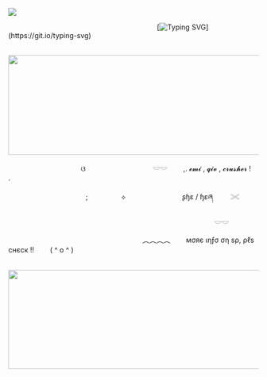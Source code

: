 ![](https://komarev.com/ghpvc/?username=litteryzu&color=b2b8c2&style=plastic&label=coolios)


 
&nbsp; &nbsp; &nbsp; &nbsp; &nbsp; &nbsp; &nbsp; &nbsp; &nbsp; &nbsp; &nbsp; &nbsp; &nbsp; &nbsp; &nbsp; &nbsp; &nbsp; &nbsp; &nbsp; &nbsp;  &nbsp; &nbsp; &nbsp; &nbsp; &nbsp; &nbsp; &nbsp; &nbsp; &nbsp; &nbsp; &nbsp; &nbsp; &nbsp; &nbsp; &nbsp; &nbsp; &nbsp; &nbsp;  [![Typing SVG](https://readme-typing-svg.demolab.com?font=Fira+Code&pause=1000&color=F7F5F0&width=435&lines=i+had+to+do+it.)](https://git.io/typing-svg)

 
&nbsp; &nbsp; &nbsp; &nbsp; &nbsp; &nbsp; &nbsp; &nbsp; &nbsp; &nbsp; &nbsp; &nbsp; &nbsp; &nbsp; &nbsp; &nbsp;<img src="https://github.com/user-attachments/assets/6b4ec457-adf9-4620-aaac-a5abc3652169"
class="fr-fic fr-dib" width="2000" height="200.712"></p>


 



&nbsp; &nbsp; &nbsp; &nbsp; &nbsp; &nbsp; &nbsp; &nbsp; &nbsp; &nbsp; &nbsp; &nbsp; &nbsp; &nbsp; &nbsp; &nbsp; &nbsp; &nbsp; &nbsp;ଓ 　 　　 　 　　 　　 𓎟𓎟         　　,. 𝓮𝓶𝓲 , 𝓺𝓲𝓿 , 𝓬𝓻𝓾𝓼𝓱𝓮𝓻  !　  .  

 　
 &nbsp; &nbsp; &nbsp; &nbsp; &nbsp; &nbsp; &nbsp; &nbsp; &nbsp; &nbsp; &nbsp; &nbsp; &nbsp; &nbsp; &nbsp; &nbsp; &nbsp; &nbsp;; &nbsp; &nbsp; &nbsp; &nbsp; &nbsp; &nbsp; &nbsp; &nbsp; ⟡ 　 　　　 　　 　ʂɧɛ / ɧɛཞ  　　 𓏵　

　  &nbsp; &nbsp; &nbsp; &nbsp; &nbsp; &nbsp; &nbsp; &nbsp; &nbsp; &nbsp; &nbsp; &nbsp; &nbsp; &nbsp; &nbsp; &nbsp; &nbsp; &nbsp; &nbsp; &nbsp;&nbsp; &nbsp; &nbsp; &nbsp; &nbsp; &nbsp; &nbsp; &nbsp; &nbsp; &nbsp; &nbsp; &nbsp; &nbsp; &nbsp; &nbsp; &nbsp; &nbsp; &nbsp; &nbsp; &nbsp;   　     　     　     　　 𓎟𓎟       

 &nbsp; &nbsp; &nbsp; &nbsp; &nbsp; &nbsp; &nbsp; &nbsp; &nbsp; &nbsp; &nbsp; &nbsp; &nbsp; &nbsp; &nbsp; &nbsp; &nbsp; &nbsp;  &nbsp; &nbsp; &nbsp; &nbsp; &nbsp; &nbsp; &nbsp; &nbsp; &nbsp; &nbsp; &nbsp; &nbsp; &nbsp; &nbsp; &nbsp;　︵︵︵︵　　 мσяє ιηƒσ ση ѕρ, ρℓѕ cнєcк !!　　  ( ^ o ^ )



&nbsp; &nbsp; &nbsp; &nbsp; &nbsp; &nbsp; &nbsp; &nbsp; &nbsp; &nbsp; &nbsp; &nbsp; &nbsp; &nbsp; &nbsp; &nbsp; &nbsp; &nbsp; &nbsp; &nbsp; 
&nbsp; &nbsp; &nbsp; &nbsp; &nbsp;  &nbsp; &nbsp; &nbsp; &nbsp;<img src="https://github.com/user-attachments/assets/8101fc4c-b0e0-44a2-8ed9-1efe017dc200"
class="fr-fic fr-dib" width="2000" height="200.712"></p>



